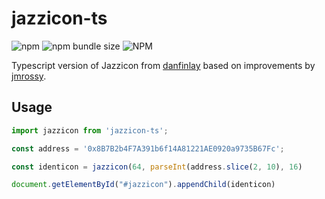 # jazzicon-ts

![npm](https://img.shields.io/npm/v/jazzicon-ts) ![npm bundle size](https://img.shields.io/bundlephobia/minzip/jazzicon-ts) ![NPM](https://img.shields.io/npm/l/jazzicon-ts)

Typescript version of Jazzicon from [danfinlay](https://github.com/danfinlay/jazzicon) based on improvements by [jmrossy](https://github.com/MetaMask/jazzicon).

## Usage

```ts
import jazzicon from 'jazzicon-ts';

const address = '0x8B7B2b4F7A391b6f14A81221AE0920a9735B67Fc';

const identicon = jazzicon(64, parseInt(address.slice(2, 10), 16)

document.getElementById("#jazzicon").appendChild(identicon)
```
